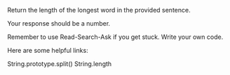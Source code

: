 Return the length of the longest word in the provided sentence.

Your response should be a number.

Remember to use Read-Search-Ask if you get stuck. Write your own code.

Here are some helpful links:

String.prototype.split()
String.length